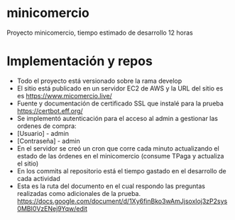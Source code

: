 # minicomercio
Proyecto minicomercio, tiempo estimado de desarrollo 12 horas

# Implementación y repos

  - Todo el proyecto está versionado sobre la rama develop
  - El sitio está publicado en un servidor EC2  de AWS y la URL del sitio es es https://www.micomercio.live/
  - Fuente y documentación de certificado SSL que instalé para la prueba  https://certbot.eff.org/
  - Se implementó autenticación para el acceso al admin a gestionar las ordenes de compra:
  - [Usuario] - admin
  - [Contraseña] - admin
  -  En el servidor se creó un cron que corre cada minuto actualizando el estado de las órdenes en el minicomercio (consume TPaga y actualiza el sitio)
  -  En los commits al repositorio está el tiempo gastado en el desarrollo de cada actividad
  -  Esta es la ruta del documento en el cual respondo las preguntas realizadas como adicionales de la prueba.
https://docs.google.com/document/d/1Xy6finBko3wAmJjsoxloj3zP2sys0MBI0VzENej9Yqw/edit

